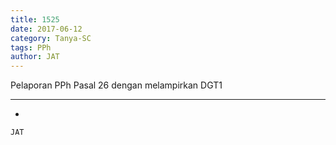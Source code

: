 ```yaml
---
title: 1525
date: 2017-06-12
category: Tanya-SC
tags: PPh
author: JAT
---
```


Pelaporan PPh Pasal 26 dengan melampirkan DGT1

---

-

`JAT`
